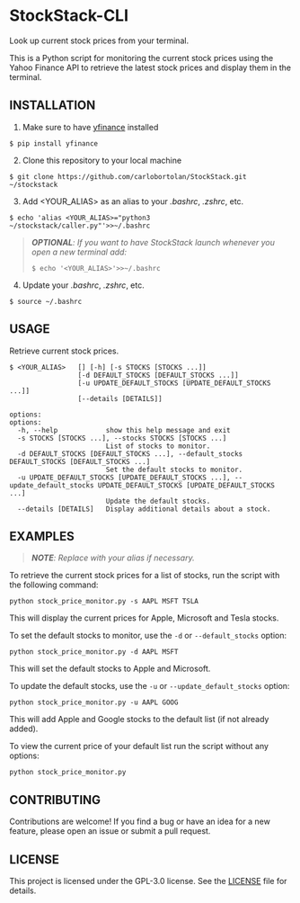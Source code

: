 # StockStack-CLI

Look up current stock prices from your terminal.

This is a Python script for monitoring the current stock prices using the Yahoo Finance API to retrieve the latest
stock prices and display them in the terminal.

## INSTALLATION

1. Make sure to have [yfinance](https://pypi.org/project/yfinance/) installed

```
$ pip install yfinance
```

2. Clone this repository to your local machine

```
$ git clone https://github.com/carlobortolan/StockStack.git ~/stockstack
```

3. Add <YOUR_ALIAS> as an alias to your _.bashrc_, _.zshrc_, etc.

```
$ echo 'alias <YOUR_ALIAS>="python3 ~/stockstack/caller.py"'>>~/.bashrc
```

> _**OPTIONAL**: If you want to have StockStack launch whenever you open a new terminal add:_
> ```
> $ echo '<YOUR_ALIAS>'>>~/.bashrc
> ```

4. Update your _.bashrc_, _.zshrc_, etc.

```
$ source ~/.bashrc
```

## USAGE

Retrieve current stock prices.

```
$ <YOUR_ALIAS>   [] [-h] [-s STOCKS [STOCKS ...]]
                 [-d DEFAULT_STOCKS [DEFAULT_STOCKS ...]]
                 [-u UPDATE_DEFAULT_STOCKS [UPDATE_DEFAULT_STOCKS ...]]
                 [--details [DETAILS]]
```

```
options:
options:
  -h, --help            show this help message and exit
  -s STOCKS [STOCKS ...], --stocks STOCKS [STOCKS ...]
                        List of stocks to monitor.
  -d DEFAULT_STOCKS [DEFAULT_STOCKS ...], --default_stocks DEFAULT_STOCKS [DEFAULT_STOCKS ...]
                        Set the default stocks to monitor.
  -u UPDATE_DEFAULT_STOCKS [UPDATE_DEFAULT_STOCKS ...], --update_default_stocks UPDATE_DEFAULT_STOCKS [UPDATE_DEFAULT_STOCKS ...]
                        Update the default stocks.
  --details [DETAILS]   Display additional details about a stock.
```

## EXAMPLES

> _**NOTE**: Replace with your alias if necessary._

To retrieve the current stock prices for a list of stocks, run the script with the following command:

```
python stock_price_monitor.py -s AAPL MSFT TSLA
```

This will display the current prices for Apple, Microsoft and Tesla stocks.

To set the default stocks to monitor, use the `-d` or `--default_stocks` option:

```
python stock_price_monitor.py -d AAPL MSFT
```

This will set the default stocks to Apple and Microsoft.

To update the default stocks, use the `-u` or `--update_default_stocks` option:

```
python stock_price_monitor.py -u AAPL GOOG
```

This will add Apple and Google stocks to the default list (if not already added).

To view the current price of your default list run the script without any options:

```
python stock_price_monitor.py
```

## CONTRIBUTING

Contributions are welcome! If you find a bug or have an idea for a new feature, please open an issue or submit a pull
request.

## LICENSE

This project is licensed under the GPL-3.0 license. See the [LICENSE](LICENSE) file for details.